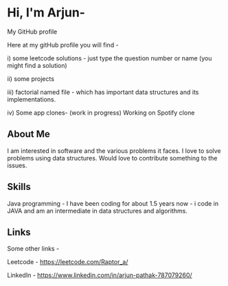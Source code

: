 
# Hi, I'm Arjun-
My GitHub profile

Here at my gitHub profile you will find - 

i) some leetcode solutions - just type the question number or name (you might find a solution)

ii) some projects

iii) factorial named file - which has important data structures and its implementations.

iv) Some app clones- (work in progress) Working on Spotify clone


##  About Me
I am interested in software and the  various problems it faces. I love to solve problems using data structures. Would love to contribute something to the issues.


##  Skills
Java programming - I have been coding for about 1.5 years now - i code in JAVA and am an  intermediate in data structures and algorithms.


##  Links
Some other links -

Leetcode - https://leetcode.com/Raptor_a/

LinkedIn - https://www.linkedin.com/in/arjun-pathak-787079260/


